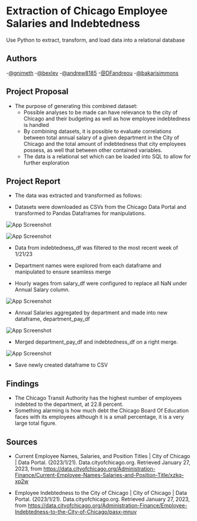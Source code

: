 
# Extraction of Chicago Employee Salaries and Indebtedness

Use Python to extract, transform, and load data into a relational database


## Authors

-[@gnimeth](https://github.com/gnimeth)
-[@bexlev](https://github.com/bexlev)
-[@andrew8185](https://github.com/andrew8185)
-[@DFandreou](https://github.com/DFandreou)
-[@bakarisimmons](https://github.com/bakarisimmons)


## Project Proposal

- The purpose of generating this combined dataset:
    - Possible analyses to be made can have relevance to the city of Chicago and their budgeting as well as how employee indebtedness is handled
    - By combining datasets, it is possible to evaluate correlations between total annual salary of a given department in the City of Chicago and the total amount of indebtedness that city employees possess, as well that between other contained variables. 
    -  The data is a relational set which can be loaded into SQL to allow for further exploration
    
## Project Report

- The data was extracted and transformed as follows:

- Datasets were downloaded as CSVs from the Chicago Data Portal and transformed to Pandas Dataframes for manipulations.

![App Screenshot](https://raw.githubusercontent.com/gnimeth/project2/main/Output/Screenshot_20230129_051806.png)

![App Screenshot](https://raw.githubusercontent.com/gnimeth/project2/main/Output/Screenshot_20230129_051903.png)

- Data from indebtedness_df was filtered to the most recent week of 1/21/23

- Department names were explored from each dataframe and manipulated to ensure seamless merge
- Hourly wages from salary_df were configured to replace all NaN under Annual Salary column.

![App Screenshot](https://raw.githubusercontent.com/gnimeth/project2/main/Output/Screenshot_20230129_051927.png)

- Annual Salaries aggregated by department and made into new dataframe, department_pay_df

![App Screenshot](https://raw.githubusercontent.com/gnimeth/project2/main/Output/Screenshot_20230129_052020.png)

- Merged department_pay_df and indebtedness_df on a right merge.

![App Screenshot](https://raw.githubusercontent.com/gnimeth/project2/main/Output/Screenshot_20230129_052035.png)

- Save newly created dataframe to CSV
    
## Findings
- The Chicago Transit Authority has the highest number of employees indebted to the department, at 22.8 percent.
- Something alarming is how much debt the Chicago Board Of Education faces with its employees although it is a small percentage, it is a very large total figure.

## Sources

- Current Employee Names, Salaries, and Position Titles | City of Chicago | Data Portal. (2023/1/21). Data.cityofchicago.org. Retrieved January 27, 2023, from https://data.cityofchicago.org/Administration-Finance/Current-Employee-Names-Salaries-and-Position-Title/xzkq-xp2w


- Employee Indebtedness to the City of Chicago | City of Chicago | Data Portal. (2023/1/21). Data.cityofchicago.org. Retrieved January 27, 2023, from https://data.cityofchicago.org/Administration-Finance/Employee-Indebtedness-to-the-City-of-Chicago/pasx-mnuv


